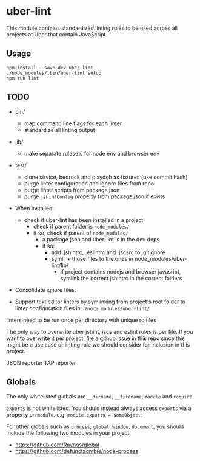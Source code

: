 uber-lint
=========

This module contains standardized linting rules to be used across all projects
at Uber that contain JavaScript.

Usage
-----

    npm install --save-dev uber-lint
    ./node_modules/.bin/uber-lint setup
    npm run lint

TODO
----

 - bin/
   - map command line flags for each linter
   - standardize all linting output
 - lib/
   - make separate rulesets for node env and browser env
 - test/
   - clone sirvice, bedrock and playdoh as fixtures (use commit hash)
   - purge linter configuration and ignore files from repo
   - purge linter scripts from package.json
   - purge `jshintConfig` property from package.json if exists

 - When installed:
   - check if uber-lint has been installed in a project
     - check if parent folder is `node_modules/`
     - if so, check if parent of `node_modules/`
       - a package.json and uber-lint is in the dev deps
       - if so:
         - add .jshintrc, .eslintrc and .jscsrc to .gitignore
         - symlink those files to the ones in node_modules/uber-lint/lib/
           - if project contains nodejs and browser javasript, symlink the 
             correct jshintrc in the correct folders

 - Consolidate ignore files.

 - Support text editor linters by symlinking from project's root folder to 
 linter configuration files in `./node_modules/uber-lint/`

linters need to be run once per directory with unique rc files

The only way to overwrite uber jshint, jscs and eslint rules is per file. If you
want to overwrite it per project, file a github issue in this repo since this 
might be a use case or linting rule we should consider for inclusion in this 
project.

JSON reporter
TAP reporter


Globals
-------

The only whitelisted globals are `__dirname`, `__filename`, `module` and
`require`.

`exports` is not whitelisted. You should instead always access `exports` via a
property on `module`. e.g. `module.exports = someObject;`

For other globals such as `process`, `global`, `window`, `document`, you should
include the following two modules in your project:
 - https://github.com/Raynos/global
 - https://github.com/defunctzombie/node-process
